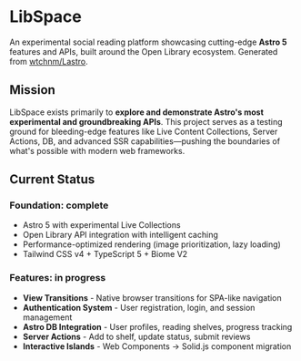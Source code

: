 # LibSpace

An experimental social reading platform showcasing cutting-edge **Astro 5** features and APIs, built around the Open Library ecosystem. Generated from [wtchnm/Lastro](https://github.com/wtchnm/Lastro).

## Mission

LibSpace exists primarily to **explore and demonstrate Astro's most experimental and groundbreaking APIs**. This project serves as a testing ground for bleeding-edge features like Live Content Collections, Server Actions, DB, and advanced SSR capabilities—pushing the boundaries of what's possible with modern web frameworks.

## Current Status

### Foundation: complete
- Astro 5 with experimental Live Collections
- Open Library API integration with intelligent caching
- Performance-optimized rendering (image prioritization, lazy loading)
- Tailwind CSS v4 + TypeScript 5 + Biome V2

### Features: in progress
- **View Transitions** - Native browser transitions for SPA-like navigation
- **Authentication System** - User registration, login, and session management
- **Astro DB Integration** - User profiles, reading shelves, progress tracking
- **Server Actions** - Add to shelf, update status, submit reviews
- **Interactive Islands** - Web Components → Solid.js component migration

